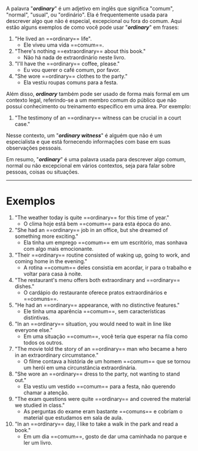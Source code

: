 A palavra "***ordinary***" é um adjetivo em inglês que significa "comum", "normal", "usual", ou "ordinário". Ela é frequentemente usada para descrever algo que não é especial, excepcional ou fora do comum. Aqui estão alguns exemplos de como você pode usar "***ordinary***" em frases:

1. "He lived an ==ordinary== life".
	- Ele viveu uma vida ==comum==.
2. "There's nothing ==extraordinary== about this book."
	- Não há nada de extraordinário neste livro.
3. "I'll have the ==ordinary== coffee, please."
	- Eu vou querer o café comum, por favor.
4. "She wore ==ordinary== clothes to the party."
	- Ela vestiu roupas comuns para a festa.

Além disso, ***ordinary*** também pode ser usado de forma mais formal em um contexto legal, referindo-se a um membro comum do público que não possui conhecimento ou treinamento específico em uma área. Por exemplo:

1. "The testimony of an ==ordinary== witness can be crucial in a court case."

Nesse contexto, um "***ordinary witness***" é alguém que não é um especialista e que está fornecendo informações com base em suas observações pessoais.

Em resumo, "***ordinary***" é uma palavra usada para descrever algo comum, normal ou não excepcional em vários contextos, seja para falar sobre pessoas, coisas ou situações.

---
# Exemplos

1. "The weather today is quite ==ordinary== for this time of year."
	- O clima hoje está bem ==comum== para esta época do ano. 
2. "She had an ==ordinary== job in an office, but she dreamed of something more exciting."
	- Ela tinha um emprego ==comum== em um escritório, mas sonhava com algo mais emocionante.
3. "Their ==ordinary== routine consisted of waking up, going to work, and coming home in the evening."
	- A rotina ==comum== deles consistia em acordar, ir para o trabalho e voltar para casa à noite.
4. "The restaurant's menu offers both extraordinary and ==ordinary== dishes."
	- O cardápio do restaurante oferece pratos extraordinários e ==comuns==.
5. "He had an ==ordinary== appearance, with no distinctive features."
	- Ele tinha uma aparência ==comum==, sem características distintivas.
6. "In an ==ordinary== situation, you would need to wait in line like everyone else."
	- Em uma situação ==comum==, você teria que esperar na fila como todos os outros.
7. "The movie told the story of an ==ordinary== man who became a hero in an extraordinary circumstance."
	- O filme contava a história de um homem ==comum== que se tornou um herói em uma circunstância extraordinária.
8. "She wore an ==ordinary== dress to the party, not wanting to stand out."
	- Ela vestiu um vestido ==comum== para a festa, não querendo chamar a atenção.
9. "The exam questions were quite ==ordinary== and covered the material we studied in class."
	- As perguntas do exame eram bastante ==comuns== e cobriam o material que estudamos em sala de aula.
10. "In an ==ordinary== day, I like to take a walk in the park and read a book."
	- Em um dia ==comum==, gosto de dar uma caminhada no parque e ler um livro.